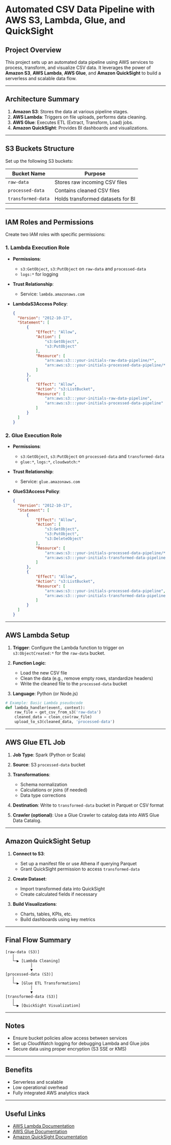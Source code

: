 # Automated CSV Data Pipeline with AWS S3, Lambda, Glue, and QuickSight

##  Project Overview

This project sets up an automated data pipeline using AWS services to process, transform, and visualize CSV data. It leverages the power of **Amazon S3**, **AWS Lambda**, **AWS Glue**, and **Amazon QuickSight** to build a serverless and scalable data flow.

---

##  Architecture Summary

1. **Amazon S3**: Stores the data at various pipeline stages.
2. **AWS Lambda**: Triggers on file uploads, performs data cleaning.
3. **AWS Glue**: Executes ETL (Extract, Transform, Load) jobs.
4. **Amazon QuickSight**: Provides BI dashboards and visualizations.

---

##  S3 Buckets Structure

Set up the following S3 buckets:

| Bucket Name         | Purpose                              |
|---------------------|--------------------------------------|
| `raw-data`          | Stores raw incoming CSV files        |
| `processed-data`    | Contains cleaned CSV files           |
| `transformed-data`  | Holds transformed datasets for BI    |

---

##  IAM Roles and Permissions

Create two IAM roles with specific permissions:

### 1. Lambda Execution Role

- **Permissions**:
  - `s3:GetObject`, `s3:PutObject` on `raw-data` and `processed-data`
  - `logs:*` for logging

- **Trust Relationship**:
  - Service: `lambda.amazonaws.com`
 
- **LambdaS3Access Policy**:
  ```JSON
  {
    "Version": "2012-10-17",
    "Statement": [
        {
            "Effect": "Allow",
            "Action": [
                "s3:GetObject",
                "s3:PutObject"
            ],
            "Resource": [
                "arn:aws:s3:::your-initials-raw-data-pipeline/*",
                "arn:aws:s3:::your-initials-processed-data-pipeline/*"
            ]
        },
        {
            "Effect": "Allow",
            "Action": "s3:ListBucket",
            "Resource": [
                "arn:aws:s3:::your-initials-raw-data-pipeline",
                "arn:aws:s3:::your-initials-processed-data-pipeline"
            ]
        }
    ]
  }
  ```
### 2. Glue Execution Role

- **Permissions**:
  - `s3:GetObject`, `s3:PutObject` on `processed-data` and `transformed-data`
  - `glue:*`, `logs:*`, `cloudwatch:*`

- **Trust Relationship**:
  - Service: `glue.amazonaws.com`
- **GlueS3Access Policy**:
  ```JSON
  {
    "Version": "2012-10-17",
    "Statement": [
        {
            "Effect": "Allow",
            "Action": [
                "s3:GetObject",
                "s3:PutObject",
                "s3:DeleteObject"
            ],
            "Resource": [
                "arn:aws:s3:::your-initials-processed-data-pipeline/*",
                "arn:aws:s3:::your-initials-transformed-data-pipeline/*"
            ]
        },
        {
            "Effect": "Allow",
            "Action": "s3:ListBucket",
            "Resource": [
                "arn:aws:s3:::your-initials-processed-data-pipeline",
                "arn:aws:s3:::your-initials-transformed-data-pipeline"
            ]
        }
    ]
  }
  ```

---

##  AWS Lambda Setup

1. **Trigger**: Configure the Lambda function to trigger on `s3:ObjectCreated:*` for the `raw-data` bucket.
2. **Function Logic**:
   - Load the new CSV file
   - Clean the data (e.g., remove empty rows, standardize headers)
   - Write the cleaned file to the `processed-data` bucket

3. **Language**: Python (or Node.js)

```python
# Example: Basic Lambda pseudocode
def lambda_handler(event, context):
    raw_file = get_csv_from_s3('raw-data')
    cleaned_data = clean_csv(raw_file)
    upload_to_s3(cleaned_data, 'processed-data')
```

---

##  AWS Glue ETL Job

1. **Job Type**: Spark (Python or Scala)
2. **Source**: S3 `processed-data` bucket
3. **Transformations**:
   - Schema normalization
   - Calculations or joins (if needed)
   - Data type corrections
4. **Destination**: Write to `transformed-data` bucket in Parquet or CSV format

5. **Crawler (optional)**: Use a Glue Crawler to catalog data into AWS Glue Data Catalog.

---

##  Amazon QuickSight Setup

1. **Connect to S3**:
   - Set up a manifest file or use Athena if querying Parquet
   - Grant QuickSight permission to access `transformed-data`

2. **Create Dataset**:
   - Import transformed data into QuickSight
   - Create calculated fields if necessary

3. **Build Visualizations**:
   - Charts, tables, KPIs, etc.
   - Build dashboards using key metrics

---

##  Final Flow Summary

```text
[raw-data (S3)] 
   │
   └─▶ [Lambda Cleaning]
           │
           ▼
[processed-data (S3)]
   │
   └─▶ [Glue ETL Transformations]
           │
           ▼
[transformed-data (S3)]
   │
   └─▶ [QuickSight Visualization]
```

---

##  Notes

- Ensure bucket policies allow access between services
- Set up CloudWatch logging for debugging Lambda and Glue jobs
- Secure data using proper encryption (S3 SSE or KMS)

---

##  Benefits

- Serverless and scalable
- Low operational overhead
- Fully integrated AWS analytics stack

---

##  Useful Links

- [AWS Lambda Documentation](https://docs.aws.amazon.com/lambda/)
- [AWS Glue Documentation](https://docs.aws.amazon.com/glue/)
- [Amazon QuickSight Documentation](https://docs.aws.amazon.com/quicksight/)
